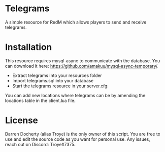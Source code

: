 # Telegrams

A simple resource for RedM which allows players to send and receive telegrams. 

# Installation 

This resource requires mysql-async to communicate with the database. You can download it here: https://github.com/amakuu/mysql-async-temporary/.

- Extract telegrams into your resources folder
- Import telegrams.sql into your database
- Start the telegrams resource in your server.cfg

You can add new locations where telegrams can be by amending the locations table in the client.lua file. 

# License 

Darren Docherty (alias Troye) is the only owner of this script. You are free to use and edit the source code as you want for personal use. Any issues, reach out on Discord: Troye#7375.

